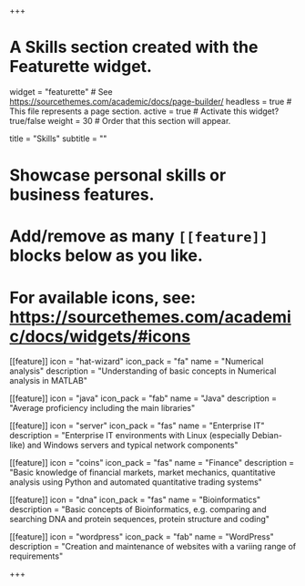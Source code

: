 +++
# A Skills section created with the Featurette widget.
widget = "featurette"  # See https://sourcethemes.com/academic/docs/page-builder/
headless = true  # This file represents a page section.
active = true  # Activate this widget? true/false
weight = 30  # Order that this section will appear.

title = "Skills"
subtitle = ""

# Showcase personal skills or business features.
# 
# Add/remove as many `[[feature]]` blocks below as you like.
# 
# For available icons, see: https://sourcethemes.com/academic/docs/widgets/#icons

[[feature]]
  icon = "hat-wizard"
  icon_pack = "fa"
  name = "Numerical analysis"
  description = "Understanding of basic concepts in Numerical analysis in MATLAB"

[[feature]]
  icon = "java"
  icon_pack = "fab"
  name = "Java"
  description = "Average proficiency including the main libraries"
  
[[feature]]
  icon = "server"
  icon_pack = "fas"
  name = "Enterprise IT"
  description = "Enterprise IT environments with Linux (especially Debian-like) and Windows servers and typical network components"  
  
[[feature]]
  icon = "coins"
  icon_pack = "fas"
  name = "Finance"
  description = "Basic knowledge of financial markets, market mechanics, quantitative analysis using Python and automated quantitative trading systems"

[[feature]]
  icon = "dna"
  icon_pack = "fas"
  name = "Bioinformatics"
  description = "Basic concepts of Bioinformatics, e.g. comparing and searching DNA and protein sequences, protein structure and coding"

[[feature]]
  icon = "wordpress"
  icon_pack = "fab"
  name = "WordPress"
  description = "Creation and maintenance of websites with a variing range of requirements"

+++

